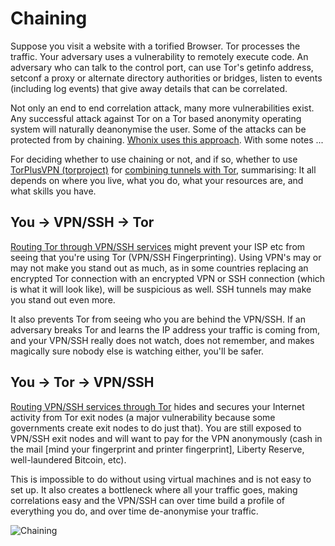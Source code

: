 # Chaining 

Suppose you visit a website with a torified Browser. Tor processes the traffic. Your adversary uses a vulnerability to remotely execute code. An adversary who can talk to the control port, can use Tor's getinfo address, setconf a proxy or alternate directory authorities or bridges, listen to events (including log events) that give away details that can be correlated. 

Not only an end to end correlation attack, many more vulnerabilities exist. Any successful attack against Tor on a Tor based anonymity operating system will naturally deanonymise the user. Some of the attacks can be protected from by chaining. [Whonix uses this approach](https://www.whonix.org/wiki/Chaining_Anonymizing_Gateways). With some notes ...

For deciding whether to use chaining or not, and if so, whether to use [TorPlusVPN (torproject)](https://gitlab.torproject.org/legacy/trac/-/wikis/doc/TorPlusVPN) for [combining tunnels with Tor](https://www.whonix.org/wiki/Tunnels/Introduction), summarising: It all depends on where you live, what you do, what your resources are, and what skills you have. 

## You -> VPN/SSH -> Tor
[Routing Tor through VPN/SSH services](https://www.whonix.org/wiki/Tunnels/Connecting_to_a_VPN_before_Tor) might prevent your ISP etc from seeing that you're using Tor (VPN/SSH Fingerprinting). Using VPN's may or may not make you stand out as much, as in some countries replacing an encrypted Tor connection with an encrypted VPN or SSH connection (which is what it will look like), will be suspicious as well. SSH tunnels may make you stand out even more. 

It also prevents Tor from seeing who you are behind the VPN/SSH. If an adversary breaks Tor and learns the IP address your traffic is coming from, and your VPN/SSH really does not watch, does not remember, and makes magically sure nobody else is watching either, you'll be safer.

## You -> Tor -> VPN/SSH
[Routing VPN/SSH services through Tor](https://www.whonix.org/wiki/Tunnels/Connecting_to_Tor_before_a_VPN) hides and secures your Internet activity from Tor exit nodes (a major vulnerability because some governments create exit nodes to do just that). You are still exposed to VPN/SSH exit nodes and will want to pay for the VPN anonymously (cash in the mail [mind your fingerprint and printer fingerprint], Liberty Reserve, well-laundered Bitcoin, etc). 

This is impossible to do without using virtual machines and is not easy to set up. It also creates a bottleneck where all your traffic goes, making correlations easy and the VPN/SSH can over time build a profile of everything you do, and over time de-anonymise your traffic.

![Chaining](https://github.com/tymyrddin/orchard/blob/main/mitigations/assets/images/chaining.png)